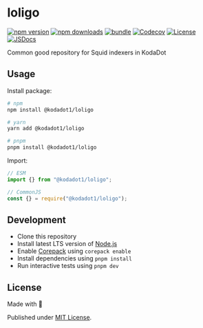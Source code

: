 # loligo


[![npm version][npm-version-src]][npm-version-href]
[![npm downloads][npm-downloads-src]][npm-downloads-href]
[![bundle][bundle-src]][bundle-href]
[![Codecov][codecov-src]][codecov-href]
[![License][license-src]][license-href]
[![JSDocs][jsdocs-src]][jsdocs-href]

Common good repository for Squid indexers in KodaDot

## Usage

Install package:

```sh
# npm
npm install @kodadot1/loligo

# yarn
yarn add @kodadot1/loligo

# pnpm
pnpm install @kodadot1/loligo
```

Import:

```js
// ESM
import {} from "@kodadot1/loligo";

// CommonJS
const {} = require("@kodadot1/loligo");
```

## Development

- Clone this repository
- Install latest LTS version of [Node.js](https://nodejs.org/en/)
- Enable [Corepack](https://github.com/nodejs/corepack) using `corepack enable`
- Install dependencies using `pnpm install`
- Run interactive tests using `pnpm dev`

## License

Made with 💛

Published under [MIT License](./LICENSE).

<!-- Badges -->

[npm-version-src]: https://img.shields.io/npm/v/packageName?style=flat&colorA=18181B&colorB=F0DB4F
[npm-version-href]: https://npmjs.com/package/packageName
[npm-downloads-src]: https://img.shields.io/npm/dm/packageName?style=flat&colorA=18181B&colorB=F0DB4F
[npm-downloads-href]: https://npmjs.com/package/packageName
[codecov-src]: https://img.shields.io/codecov/c/gh/kodadot/loligo/main?style=flat&colorA=18181B&colorB=F0DB4F
[codecov-href]: https://codecov.io/gh/kodadot/loligo
[bundle-src]: https://img.shields.io/bundlephobia/minzip/packageName?style=flat&colorA=18181B&colorB=F0DB4F
[bundle-href]: https://bundlephobia.com/result?p=packageName
[license-src]: https://img.shields.io/github/license/kodadot/loligo.svg?style=flat&colorA=18181B&colorB=F0DB4F
[license-href]: https://github.com/kodadot/loligo/blob/main/LICENSE
[jsdocs-src]: https://img.shields.io/badge/jsDocs.io-reference-18181B?style=flat&colorA=18181B&colorB=F0DB4F
[jsdocs-href]: https://www.jsdocs.io/package/packageName
